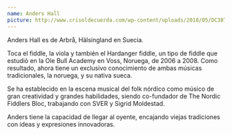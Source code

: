 ```yaml
---
name: Anders Hall
picture: http://www.crisoldecuerda.com/wp-content/uploads/2018/05/DC387FCE-A3ED-40F6-93A6-481E2E4605F2-e1525270839490.jpeg
---
```


Anders Hall es de Arbrå, Hälsingland en Suecia.

Toca el fiddle, la viola y también el Hardanger fiddle, un tipo de fiddle que estudió en la Ole Bull Academy en Voss, Noruega, de 2006 a 2008. Como resultado, ahora tiene un exclusivo conocimiento de ambas músicas tradicionales, la noruega, y su nativa sueca.

Se ha establecido en la escena musical del folk nórdico como músico de gran creatividad y grandes habilidades, siendo co-fundador de The Nordic Fiddlers Bloc, trabajando con SVER y Sigrid Moldestad.

Anders tiene la capacidad de llegar al oyente, encajando viejas tradiciones con ideas y expresiones innovadoras.
